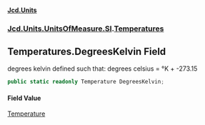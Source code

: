 #### [Jcd.Units](index 'index')
### [Jcd.Units.UnitsOfMeasure.SI](Jcd.Units.UnitsOfMeasure.SI 'Jcd.Units.UnitsOfMeasure.SI').[Temperatures](Temperatures 'Jcd.Units.UnitsOfMeasure.SI.Temperatures')

## Temperatures.DegreesKelvin Field

degrees kelvin defined such that: degrees celsius = °K + -273.15

```csharp
public static readonly Temperature DegreesKelvin;
```

#### Field Value
[Temperature](Temperature 'Jcd.Units.UnitTypes.Temperature')